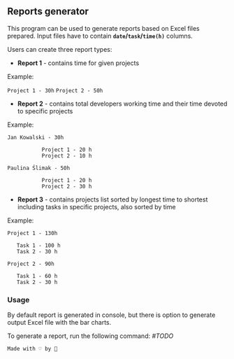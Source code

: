 ## Reports generator

This program can be used to generate reports based on Excel files prepared. Input files have to contain **`date`/`task`/`time(h)`** columns. 

Users can create three report types:

- **Report 1** - contains time for given projects

Example:  

`Project 1 - 30h`
`Project 2 - 50h`

- **Report 2** - contains total developers working time and their time devoted to specific projects

Example:

`Jan Kowalski - 30h`
```
           Project 1 - 20 h
           Project 2 - 10 h
```

`Paulina Ślimak - 50h`

```
           Project 1 - 20 h
           Project 2 - 30 h
```

- **Report 3** - contains projects list sorted by longest time to shortest including tasks in specific projects, also sorted by time

Example:

`Project 1 - 130h`
```
   Task 1 - 100 h
   Task 2 - 30 h
```

`Project 2 - 90h`
```
   Task 1 - 60 h
   Task 2 - 30 h
```

### Usage
By default report is generated in console, but there is option to generate output Excel file with the bar charts.

To generate a report, run the following command:
*#TODO*

`Made with ♡ by 🍅`
